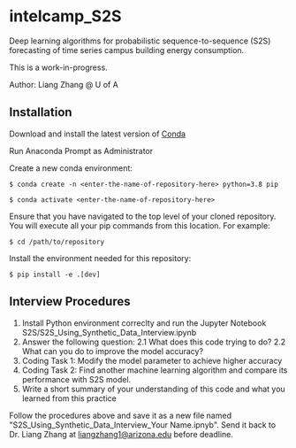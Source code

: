 # intelcamp_S2S

Deep learning algorithms for probabilistic sequence-to-sequence (S2S) forecasting of time series campus building energy consumption.

This is a work-in-progress.

Author: Liang Zhang @ U of A

## Installation

Download and install the latest version of [Conda](https://www.anaconda.com/products/distribution)

Run Anaconda Prompt as Administrator

Create a new conda environment:

`$ conda create -n <enter-the-name-of-repository-here> python=3.8 pip`

`$ conda activate <enter-the-name-of-repository-here>`

Ensure that you have navigated to the top level of your cloned repository. You will execute all your pip commands from this location. For example:

`$ cd /path/to/repository`

Install the environment needed for this repository:

`$ pip install -e .[dev]`

## Interview Procedures

1. Install Python environment correclty and run the Jupyter Notebook S2S/S2S_Using_Synthetic_Data_Interview.ipynb
2. Answer the following question: 2.1 What does this code trying to do? 2.2 What can you do to improve the model accuracy?
3. Coding Task 1: Modify the model parameter to achieve higher accuracy
4. Coding Task 2: Find another machine learning algorithm and compare its performance with S2S model.
5. Write a short summary of your understanding of this code and what you learned from this practice

Follow the procedures above and save it as a new file named "S2S_Using_Synthetic_Data_Interview_Your Name.ipnyb". Send it back to Dr. Liang Zhang at liangzhang1@arizona.edu before deadline.
